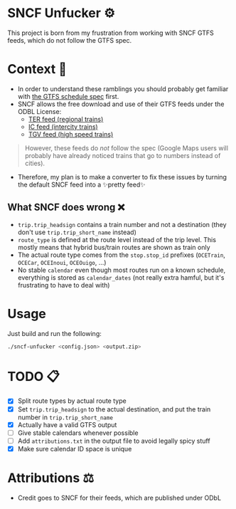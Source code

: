 # SNCF Unfucker ⚙

This project is born from my frustration from working with SNCF GTFS feeds, which do not follow the GTFS spec.

# Context 🚈
- In order to understand these ramblings you should probably get familiar with [the GTFS schedule spec](https://gtfs.org/schedule/reference/) first.
- SNCF allows the free download and use of their GTFS feeds under the ODBL License:
    - [TER feed (regional trains)](https://data.sncf.com/explore/dataset/sncf-ter-gtfs/information/)
    - [IC feed (intercity trains)](https://data.sncf.com/explore/dataset/sncf-intercites-gtfs/information/)
    - [TGV feed (high speed trains)](https://data.sncf.com/explore/dataset/horaires-des-train-voyages-tgvinouiouigo/information/)

> However, these feeds do *not* follow the spec (Google Maps users will probably have already noticed trains that go to numbers instead of cities).

- Therefore, my plan is to make a converter to fix these issues by turning the default SNCF feed into a ✨pretty feed✨

## What SNCF does wrong ❌ 
- `trip.trip_headsign` contains a train number and not a destination (they don't use `trip.trip_short_name` instead)
- `route_type` is defined at the route level instead of the trip level. This mostly means that hybrid bus/train routes are shown as train only
- The actual route type comes from the `stop.stop_id` prefixes (`OCETrain`, `OCECar`, `OCEInoui`, `OCEOuigo`, ...)
- No stable `calendar` even though most routes run on a known schedule, everything is stored as `calendar_dates` (not really extra hamful, but it's frustrating to have to deal with)

# Usage
Just build and run the following: 
```bash
./sncf-unfucker <config.json> <output.zip>
```

# TODO 📋
- [X] Split route types by actual route type
- [X] Set `trip.trip_headsign` to the actual destination, and put the train number in `trip.trip_short_name`
- [X] Actually have a valid GTFS output
- [ ] Give stable calendars whenever possible
- [ ] Add `attributions.txt` in the output file to avoid legally spicy stuff
- [X] Make sure calendar ID space is unique

# Attributions ⚖
- Credit goes to SNCF for their feeds, which are published under ODbL
